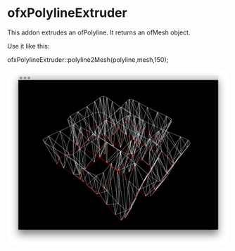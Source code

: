 # ofxPolylineExtruder

This addon extrudes an ofPolyline.
It returns an ofMesh object.

Use it like this:

  ofxPolylineExtruder::polyline2Mesh(polyline,mesh,150);

![Alt text](/screenshots/one.png?raw=true)

